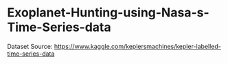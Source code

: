 # Exoplanet-Hunting-using-Nasa-s-Time-Series-data

Dataset Source: https://www.kaggle.com/keplersmachines/kepler-labelled-time-series-data
